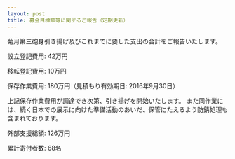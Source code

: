 ```yaml
---
layout: post
title: 募金目標額等に関するご報告（定期更新）
---
```


菊月第三砲身引き揚げ及びこれまでに要した支出の合計をご報告いたします。


設立登記費用: 42万円

移転登記費用: 10万円

保存作業費用: 180万円（見積もり有効期日: 2016年9月30日）


上記保存作業費用が調達でき次第、引き揚げを開始いたします。
また同作業には、続く日本での展示に向けた準備活動のあいだ、保管にたえるよう防錆処理も含まれております。


外部支援総額: 126万円


累計寄付者数: 68名

